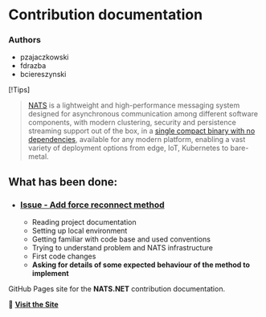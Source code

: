 # Contribution documentation

### Authors

- pzajaczkowski
- fdrazba
- bciereszynski

[!Tips]
>[NATS](https://nats.io) is a lightweight and high-performance messaging system designed for asynchronous communication among
>different software components, with modern clustering, security and persistence streaming support
>out of the box, in a [single compact binary with no dependencies](https://nats.io/download/), available for any modern
>platform, enabling a vast variety of deployment options from edge, IoT, Kubernetes to bare-metal.

## What has been done:

- ### **[Issue - Add force reconnect method](https://github.com/nats-io/nats.net/issues/479)**
  - Reading project documentation
  - Setting up local environment
  - Getting familiar with code base and used conventions
  - Trying to understand problem and NATS infrastructure
  - First code changes
  - **Asking for details of some expected behaviour of the method to implement**

GitHub Pages site for the **NATS.NET** contribution documentation.

🔗 **[Visit the Site](https://github.com/pzajaczkowski/nats.net/)**
